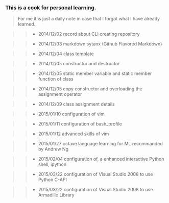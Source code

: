 ### This is a cook for personal learning.<br>
>For me it is just a daily note in case that I forgot what I have already learned.

>>* 2014/12/02 record about CLI creating repository

>>* 2014/12/03 markdown sytanx (Github Flavored Markdown)

>>* 2014/12/04 class template

>>* 2014/12/05 constructor and destructor

>>* 2014/12/05 static member variable and static member function of class

>>* 2014/12/05 copy constructor and overloading the assignment operator

>>* 2014/12/09 class assignment details

>>* 2015/01/10 configuration of vim

>>* 2015/01/11 configuration of bash_profile

>>* 2015/01/12 advanced skills of vim

>>* 2015/01/27 octave language learning for ML recommanded by Andrew Ng

>>* 2015/02/04 configuration of, a enhanced interactive Python shell, ipython

>>* 2015/03/22 configuration of Visual Studio 2008 to use Python C-API

>>* 2015/03/22 configuration of Visual Studio 2008 to use Armadillo Library
